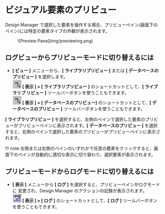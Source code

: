 # ビジュアル要素のプリビュー

Design Manager で選択した要素を操作する場合、プリビューペイン(画面下のペイン)には特定の要素タイプの外観が表示されます。
<figure markdown="1">
  ![Preview Pane](img/previewing.png)
</figure>


## ログビューからプリビューモードに切り替えるには
* **[ ビュー ]** メニューから、**[ ライブラリプリビュー ]** または **[ データベースのプリビュー ]** を選択します。  
  ![Library Toolbar](img/previewing2.png) **[ 表示 ] > [ ライブラリプリビュー ]** のショートカットとして、**[ ライブラリプ リビュー ]** ツールバーボタンを使うこともできます。  
  ![Library Toolbar](img/previewing3.png) **[ 表示 ] > [ データベースのプリビュー]** のショートカットとして、**[ データベースのプリビュー ]** ツールバーボタンを使うこともできます。 

**[ ライブラリプリビュー ]** を選択すると、左側のペインで選択した要素のプリビューがプリビューペインに表示されます。**[ データベースのプリビュー ]** を選択すると、右側のペインで選択した要素のプリビューがプリビューペインに表示されます。
 
!!! note
    左側または右側のペインのいずれかで任意の要素をクリックすると、画面下のペインが自動的に適切な表示に切り替わり、選択要素が表示されます。
    
 
## プリビューモードからログモードに切り替えるには
* **[ 表示 ]** メニューから **[ ログ ]** を選択すると、プリビューペインがログモードに 変更され、Design Manager のアクションの記録が表示されます。  
  ![Library Toolbar](img/previewing4.png) **[ 表示 ] > [ ログ ]** のショートカットとして、**[ ログ ]** ツールバーボタンを使うこともできます。
 